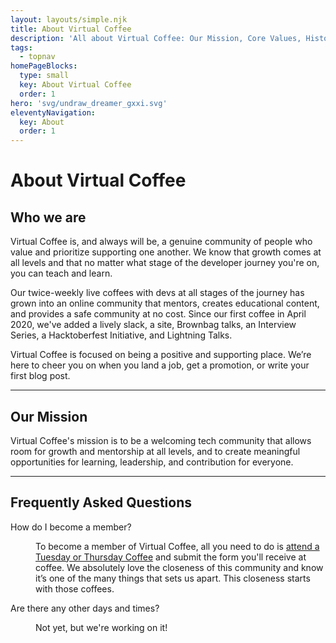 ```yaml
---
layout: layouts/simple.njk
title: About Virtual Coffee
description: 'All about Virtual Coffee: Our Mission, Core Values, History, and more.'
tags:
  - topnav
homePageBlocks:
  type: small
  key: About Virtual Coffee
  order: 1
hero: 'svg/undraw_dreamer_gxxi.svg'
eleventyNavigation:
  key: About
  order: 1
---
```


# About Virtual Coffee

<h2 id="definition">Who we are</h2>

Virtual Coffee is, and always will be, a genuine community of people who value and prioritize supporting one another. We know that growth comes at all levels and that no matter what stage of the developer journey you're on, you can teach and learn.

Our twice-weekly live coffees with devs at all stages of the journey has grown into an online community that mentors, creates educational content, and provides a safe community at no cost. Since our first coffee in April 2020, we've added a lively slack, a site, Brownbag talks, an Interview Series, a Hacktoberfest Initiative, and Lightning Talks.

Virtual Coffee is focused on being a positive and supporting place. We’re here to cheer you on when you land a job, get a promotion, or write your first blog post.

---

<h2 id="mission">Our Mission</h2>

Virtual Coffee's mission is to be a welcoming tech community that allows room for growth and mentorship at all levels, and to create meaningful opportunities for learning, leadership, and contribution for everyone.

---

<h2 id="faq">Frequently Asked Questions</h2>

<dl>
<dt>How do I become a member?</dt>
<dd><p>To become a member of Virtual Coffee, all you need to do is <a href="/events">attend a Tuesday or Thursday Coffee</a> and submit the form you'll receive at coffee. We absolutely love the closeness of this community and know it’s one of the many things that sets us apart. This closeness starts with those coffees.</p></dd>

<dt>Are there any other days and times?</dt>
<dd><p>Not yet, but we're working on it!</p></dd>
</dl>
